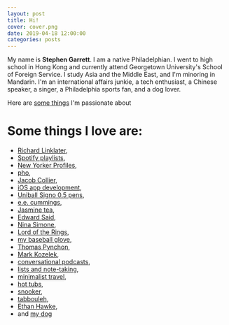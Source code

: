 ```yaml
---
layout: post
title: Hi!
cover: cover.png
date: 2019-04-18 12:00:00
categories: posts
---
```



My name is **Stephen Garrett**. I am a native Philadelphian. I went to high school in Hong Kong and currently attend Georgetown University's School of Foreign Service. I study Asia and the Middle East, and I'm minoring in Mandarin.​
I'm an international affairs junkie, a tech enthusiast, a Chinese speaker, a singer, a Philadelphia sports fan, and a dog lover.  


Here are [some things](/_pages/2019-04-19-passions.md) I'm passionate about

# Some things I love are:

* [Richard Linklater](https://www.imdb.com/name/nm0000500/),
* [Spotify playlists](https://open.spotify.com/user/sgarrett233),
* [New Yorker Profiles](https://www.newyorker.com/magazine/profiles),
* [pho](https://www.youtube.com/watch?v=jgX2q9WPoqo),
* [Jacob Collier](https://www.youtube.com/watch?v=IuMOy_EKbIU),
* [iOS app development](https://developer.apple.com/),
* [Uniball Signo 0.5 pens](https://www.jetpens.com/Uni-ball-Signo-UM-100-Gel-Pens/ct/207),
* [e.e. cummings](https://www.poetryfoundation.org/poets/e-e-cummings#tab-poems),
* [Jasmine tea](https://en.wikipedia.org/wiki/Jasmine_tea),
* [Edward Said](https://www.youtube.com/watch?v=fVC8EYd_Z_g&ab_channel=PalestineDiary),
* [Nina Simone](https://www.youtube.com/watch?v=K7nmdi0u4T0),
* [Lord of the Rings](https://lotr.fandom.com/wiki/Main_Page),
* [my baseball glove](https://www.rawlings.com/product/P-PRO205-9TIFS.html),
* [Thomas Pynchon](https://www.vulture.com/2013/08/thomas-pynchon-bleeding-edge.html),
* [Mark Kozelek](https://www.youtube.com/watch?v=nviTjk9Lm-w),
* [conversational podcasts](http://www.merlinmann.com/roderick/),
* [lists and note-taking](https://medium.goodnotes.com/the-best-note-taking-methods-for-college-students-451f412e264e),
* [minimalist travel](https://www.youtube.com/watch?v=LXSo_trfCuI),
* [hot tubs](https://www.youtube.com/watch?v=xeSwrFKFNFw),
* [snooker](https://www.youtube.com/watch?v=9D2rFMPN9js),
* [tabbouleh](https://www.youtube.com/watch?v=WFUar4zyx3o),
* [Ethan Hawke](https://www.youtube.com/watch?v=OI3ofWFejqg),
* and [my dog](/images/dog1.jpg)

